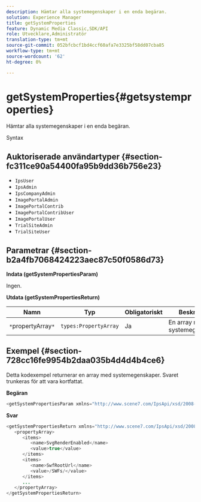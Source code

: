 ```yaml
---
description: Hämtar alla systemegenskaper i en enda begäran.
solution: Experience Manager
title: getSystemProperties
feature: Dynamic Media Classic,SDK/API
role: Utvecklare,Administratör
translation-type: tm+mt
source-git-commit: 052bfcbcf1bd4ccf60afa7e3325bf58dd07cba85
workflow-type: tm+mt
source-wordcount: '62'
ht-degree: 0%

---
```



# getSystemProperties{#getsystemproperties}

Hämtar alla systemegenskaper i en enda begäran.

Syntax

## Auktoriserade användartyper {#section-fc311ce90a54400fa95b9dd36b756e23}

* `IpsUser`
* `IpsAdmin`
* `IpsCompanyAdmin`
* `ImagePortalAdmin`
* `ImagePortalContrib`
* `ImagePortalContribUser`
* `ImagePortalUser`
* `TrialSiteAdmin`
* `TrialSiteUser`

## Parametrar {#section-b2a4fb7068424223aec87c50f0586d73}

**Indata (getSystemPropertiesParam)**

Ingen.

**Utdata (getSystemPropertiesReturn)**

| Namn | Typ | Obligatoriskt | Beskrivning |
|---|---|---|---|
| `*`propertyArray`*` | `types:PropertyArray` | Ja | En array med systemegenskaper. |

## Exempel {#section-728cc16fe9954b2daa035b4d4d4b4ce6}

Detta kodexempel returnerar en array med systemegenskaper. Svaret trunkeras för att vara kortfattat.

**Begäran**

```java
<getSystemPropertiesParam xmlns="http://www.scene7.com/IpsApi/xsd/2008-09-10"/>
```

**Svar**

```java
<getSystemPropertiesReturn xmlns="http://www.scene7.com/IpsApi/xsd/2008-09-10"> 
   <propertyArray> 
      <items> 
         <name>SvgRenderEnabled</name> 
         <value>true</value> 
      </items> 
      <items> 
         <name>SwfRootUrl</name> 
         <value>/SWFs/</value> 
      </items> 
      ... 
   </propertyArray> 
</getSystemPropertiesReturn>
```

